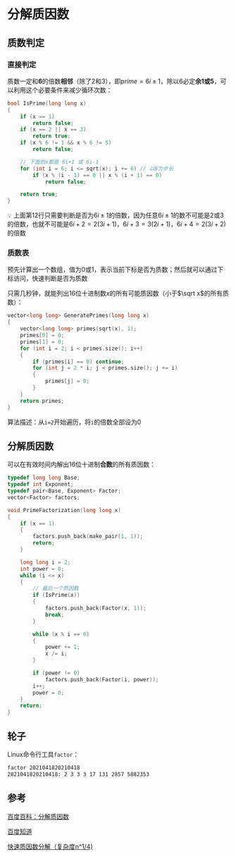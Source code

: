 # 分解质因数

## 质数判定

### 直接判定

质数一定和**6**的倍数**相邻**（除了2和3），即$prime=6i\pm1$，除以6必定**余1或5**，可以利用这个必要条件来减少循环次数：

```c
bool IsPrime(long long x)
{
    if (x == 1)
        return false;
    if (x == 2 || x == 3)
        return true;
    if (x % 6 != 1 && x % 6 != 5)
        return false;

    // 下面的x都是 6i+1 或 6i-1
    for (int i = 6; i <= sqrt(x); i += 6) // 以6为步长
        if (x % (i - 1) == 0 || x % (i + 1) == 0)
            return false;

    return true;
}
```

:bulb: 上面第12行只需要判断是否为$6i\pm1$的倍数，因为任意$6i\pm1$的数不可能是2或3的倍数，也就不可能是$6i+2=2(3i+1)$，$6i+3=3(2i+1)$，$6i+4=2(3i+2)$的倍数

### 质数表

预先计算出一个数组，值为0或1，表示当前下标是否为质数；然后就可以通过下标访问，快速判断是否为质数

只需几秒钟，就能列出16位十进制数$x$的所有可能质因数（小于$\sqrt x$的所有质数）：

```c++
vector<long long> GeneratePrimes(long long x)
{
    vector<long long> primes(sqrt(x), 1);
    primes[0] = 0;
    primes[1] = 0;
    for (int i = 2; i < primes.size(); i++)
    {
        if (primes[i] == 0) continue;
        for (int j = 2 * i; j < primes.size(); j += i)
        {
            primes[j] = 0;
        }
    }
    return primes;
}
```

算法描述：从`i=2`开始遍历，将`i`的倍数全部设为0

## 分解质因数

可以在有效时间内解出16位十进制**合数**的所有质因数：

```c++
typedef long long Base;
typedef int Exponent;
typedef pair<Base, Exponent> Factor;
vector<Factor> factors;

void PrimeFactorization(long long x)
{
    if (x == 1)
    {
        factors.push_back(make_pair(1, 1));
        return;
    }

    long long i = 2;
    int power = 0;
    while (i <= x)
    {
        // 最后一个质因数
        if (IsPrime(x))
        {
            factors.push_back(Factor(x, 1));
            break;
        }

        while (x % i == 0)
        {
            power += 1;
            x /= i;
        }

        if (power != 0)
            factors.push_back(Factor(i, power));
        i++;
        power = 0;
    }
    return;
}
```

## 轮子

Linux命令行工具`factor`：

```bash
factor 2021041820210418
2021041820210418: 2 3 3 3 17 131 2857 5882353
```

## 参考

[百度百科：分解质因数](https://baike.baidu.com/item/%E5%88%86%E8%A7%A3%E8%B4%A8%E5%9B%A0%E6%95%B0)

[百度知道](https://zhidao.baidu.com/question/1820503852562055668.html)

[快速质因数分解（复杂度n^1/4)](https://www.cnblogs.com/EdwardZhang/p/10713124.html)